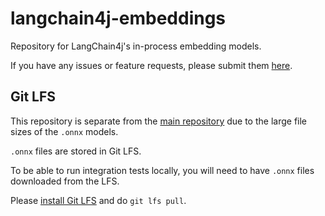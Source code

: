 # langchain4j-embeddings

Repository for LangChain4j's in-process embedding models.

If you have any issues or feature requests, please submit them [here](https://github.com/langchain4j/langchain4j/issues/new/choose).

## Git LFS
This repository is separate from the [main repository](https://github.com/langchain4j/langchain4j) due to the large file sizes of the `.onnx` models.

`.onnx` files are stored in Git LFS.

To be able to run integration tests locally, you will need to have `.onnx` files downloaded from the LFS.

Please [install Git LFS](https://docs.github.com/en/repositories/working-with-files/managing-large-files/installing-git-large-file-storage) and do `git lfs pull`.
